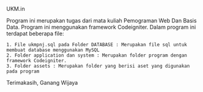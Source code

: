 UKM.in

Program ini merupakan tugas dari mata kuliah Pemograman Web Dan Basis Data. Program ini menggunakan framework Codeigniter.
Dalam program ini terdapat beberapa file:

    1. File ukmpnj.sql pada Folder DATABASE : Merupakan file sql untuk membuat database menggunakan MySQL
    2. Folder application dan system : Merupakan folder program dengan framework Codeigniter.
    3. Folder assets : Merupakan folder yang berisi aset yang digunakan pada program

Terimakasih,
Ganang Wijaya